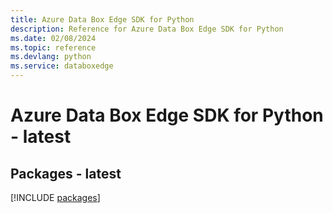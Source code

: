 ```yaml
---
title: Azure Data Box Edge SDK for Python
description: Reference for Azure Data Box Edge SDK for Python
ms.date: 02/08/2024
ms.topic: reference
ms.devlang: python
ms.service: databoxedge
---
```

# Azure Data Box Edge SDK for Python - latest
## Packages - latest
[!INCLUDE [packages](data-box-edge-index.md)]